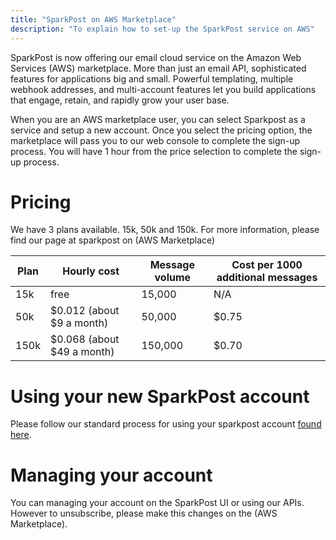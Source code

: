 ```yaml
---
title: "SparkPost on AWS Marketplace"
description: "To explain how to set-up the SparkPost service on AWS"
---
```


SparkPost is now offering our email cloud service on the Amazon Web Services (AWS) marketplace. More than just an email API, sophisticated features for applications big and small. Powerful templating, multiple webhook addresses, and multi-account features let you build applications that engage, retain, and rapidly grow your user base.

When you are an AWS marketplace user, you can select Sparkpost as a service and setup a new account. Once you select the pricing option, the marketplace will pass you to our web console to complete the sign-up process. You will have 1 hour from the price selection to complete the sign-up process.

# Pricing
We have 3 plans available. 15k, 50k and 150k. For more information, please find our page at sparkpost on (AWS Marketplace)

| Plan | Hourly cost                | Message volume | Cost per 1000 additional messages |
|------|----------------------------|----------------|-----------------------------------|
| 15k  | free                       | 15,000         | N/A | 
| 50k  | $0.012 (about $9 a month)  | 50,000         | $0.75 |
| 150k | $0.068 (about $49 a month) | 150,000        | $0.70 |

# Using your new SparkPost account

Please follow our standard process for using your sparkpost account [found here](https://www.sparkpost.com/docs/getting-started/getting-started-sparkpost/).

# Managing your account

You can managing your account on the SparkPost UI or using our APIs. However to unsubscribe, please make this changes on the (AWS Marketplace).
